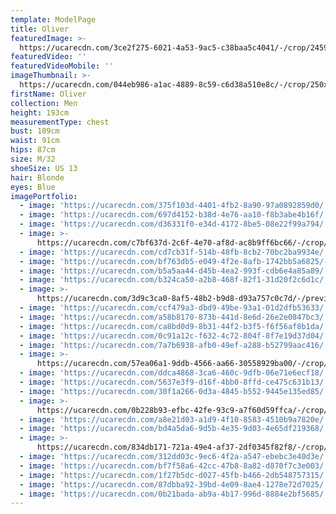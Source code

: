 ```yaml
---
template: ModelPage
title: Oliver
featuredImage: >-
  https://ucarecdn.com/3ce2f275-6021-4a53-9ac5-c38baa5c4041/-/crop/2459x1231/0,191/-/preview/
featuredVideo: ''
featuredVideoMobile: ''
imageThumbnail: >-
  https://ucarecdn.com/044eb986-a1ac-4889-8c59-c6d38a510e8c/-/crop/250x318/48,32/-/preview/
firstName: Oliver
collection: Men
height: 193cm
measurementType: chest
bust: 109cm
waist: 91cm
hips: 87cm
size: M/32
shoeSize: US 13
hair: Blonde
eyes: Blue
imagePortfolio:
  - image: 'https://ucarecdn.com/375f103d-4401-4fb2-8a90-97a0892859d0/'
  - image: 'https://ucarecdn.com/697d4152-b38d-4e76-aa10-f8b3abe4b16f/'
  - image: 'https://ucarecdn.com/d36331f0-e34d-4172-8be5-08e22f99a794/'
  - image: >-
      https://ucarecdn.com/c7bf637d-2c6f-4e70-af8d-ac8b9ff6bc66/-/crop/990x1335/0,0/-/preview/
  - image: 'https://ucarecdn.com/cd7cb31f-514b-48fb-8cb2-70bc2ba9934e/'
  - image: 'https://ucarecdn.com/bf763db5-e049-4f2e-8afb-1742bb5a6825/-/preview/'
  - image: 'https://ucarecdn.com/b5a5aa44-d45b-4ea2-993f-cdb6e4a85a89/'
  - image: 'https://ucarecdn.com/b324ca50-a2b8-468f-82f1-31d20f2c6d1c/'
  - image: >-
      https://ucarecdn.com/3d9c3ca0-8af5-48b2-b9d8-d93a757c0c7d/-/preview/-/rotate/90/
  - image: 'https://ucarecdn.com/ccf479a3-dbd9-49be-93a1-01d2dfb53633/'
  - image: 'https://ucarecdn.com/a58b8170-873b-441d-8e6d-26e2e0847bc3/'
  - image: 'https://ucarecdn.com/ca8bd0d9-8b31-44f2-b3f5-f6f56af8b1da/'
  - image: 'https://ucarecdn.com/0c91a12c-f632-4c72-804f-8f7e19d37d04/'
  - image: 'https://ucarecdn.com/7a7b6938-afb0-49ef-a288-b52799aac416/'
  - image: >-
      https://ucarecdn.com/57ea06a1-9ddb-4566-aa66-30558929ba00/-/crop/1632x2257/0,192/-/preview/
  - image: 'https://ucarecdn.com/ddca4868-3ca6-460c-9dfb-06e71e6ecf18/'
  - image: 'https://ucarecdn.com/5637e3f9-d16f-4bb0-8ffd-ce475c631b13/'
  - image: 'https://ucarecdn.com/30f1a266-0d3a-4845-b552-9445e135ed85/'
  - image: >-
      https://ucarecdn.com/0b228b93-efbc-42fe-93c9-a7f60d59ffca/-/crop/1402x2221/0,108/-/preview/
  - image: 'https://ucarecdn.com/a8e21d03-a1d9-4f10-8583-4510b9a7820e/'
  - image: 'https://ucarecdn.com/bd4a5da6-9d5b-4e35-9d03-4e65df219368/'
  - image: >-
      https://ucarecdn.com/834db171-721a-49e4-af37-2df0345f82f8/-/crop/1671x2130/0,263/-/preview/
  - image: 'https://ucarecdn.com/312dd03c-9ec6-4f2a-a547-ebebc3e40d3e/'
  - image: 'https://ucarecdn.com/bf7f58a6-42cc-47b8-8a82-d870f7c3e003/'
  - image: 'https://ucarecdn.com/1f27b5dc-d027-45fb-b466-2db548757315/'
  - image: 'https://ucarecdn.com/87dbba92-39bd-4e09-8ae4-1278e72d7025/'
  - image: 'https://ucarecdn.com/0b21bada-ab9a-4b17-996d-8884e2bf5685/'
---
```


